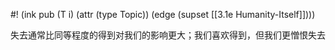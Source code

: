 #! (ink pub (T i) (attr (type Topic)) (edge (supset [[3.1e Humanity-Itself]])))

失去通常比同等程度的得到对我们的影响更大；我们喜欢得到，但我们更憎恨失去